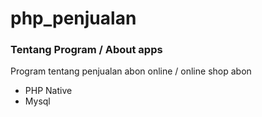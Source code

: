 # php_penjualan
### Tentang Program / About apps
Program tentang penjualan abon online / online shop abon
 - PHP Native
 - Mysql
 
 

